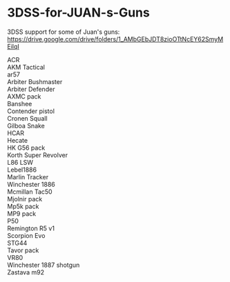 # 3DSS-for-JUAN-s-Guns <br>
3DSS support for some of Juan's guns: <br>
https://drive.google.com/drive/folders/1_AMbGEbJDT8zioOTtNcEY62SmyMEilqI <br>

ACR <br>
AKM Tactical <br>
ar57 <br>
Arbiter Bushmaster <br>
Arbiter Defender <br>
AXMC pack <br>
Banshee <br>
Contender pistol <br>
Cronen Squall <br>
Gilboa Snake <br>
HCAR <br>
Hecate <br>
HK G56 pack <br>
Korth Super Revolver <br>
L86 LSW <br>
Lebel1886 <br>
Marlin Tracker <br>
Winchester 1886 <br>
Mcmillan Tac50 <br>
Mjolnir pack <br>
Mp5k pack <br>
MP9 pack <br>
P50 <br>
Remington R5 v1 <br>
Scorpion Evo <br>
STG44 <br>
Tavor pack <br>
VR80 <br>
Winchester 1887 shotgun <br>
Zastava m92 <br>
